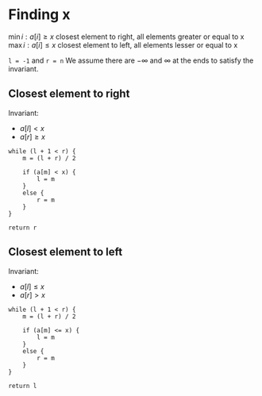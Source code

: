 # Finding x

$\min i : a[i] \ge x$ closest element to right, all elements greater or equal to x
$\max i : a[i] \le x$ closest element to left, all elements lesser or equal to x

`l = -1` and `r = n`
We assume there are $-\infty$ and $\infty$ at the ends to satisfy the invariant.
## Closest element to right
Invariant:
- $a[l] \lt x$
- $a[r] \ge x$

```
while (l + 1 < r) {
	m = (l + r) / 2
	
	if (a[m] < x) {
		l = m
	}
	else {
		r = m
	}
}

return r
```

## Closest element to left
Invariant:
- $a[l] \le x$
- $a[r] \gt x$

```
while (l + 1 < r) {
	m = (l + r) / 2

	if (a[m] <= x) {
		l = m
	}
	else {
		r = m
	}
}

return l
```